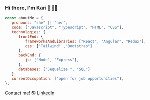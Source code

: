 ### Hi there, I'm Kari 👩‍💻👋


```js
const aboutMe = {
   pronouns: "she" || "her",
   code: ["Javascript", "Typescript", "HTML", "CSS"],
   technologies: {
      frontEnd: {
         frameworksAndLibraries: ["React", "Angular", "Redux"],
         css: ["Tailwind" ,"Bootstrap"]
      },
      backEnd: {
         js: ["Node", "Express"],         
      },
      databases: ["Sequelize ", "SQL"]
   },
   currentOccupation: ["open for job opportunities"],
};

```

Contact me! 🌎 [LinkedIn](https://www.linkedin.com/in/karinaromero-fullstack/)
